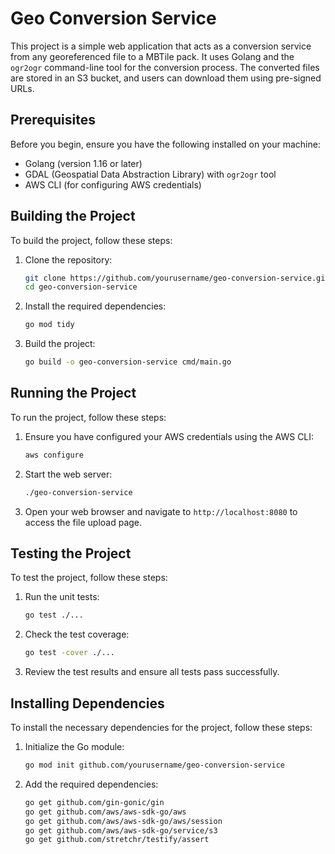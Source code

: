 # Geo Conversion Service

This project is a simple web application that acts as a conversion service from any georeferenced file to a MBTile pack. It uses Golang and the `ogr2ogr` command-line tool for the conversion process. The converted files are stored in an S3 bucket, and users can download them using pre-signed URLs.

## Prerequisites

Before you begin, ensure you have the following installed on your machine:

- Golang (version 1.16 or later)
- GDAL (Geospatial Data Abstraction Library) with `ogr2ogr` tool
- AWS CLI (for configuring AWS credentials)

## Building the Project

To build the project, follow these steps:

1. Clone the repository:

   ```sh
   git clone https://github.com/yourusername/geo-conversion-service.git
   cd geo-conversion-service
   ```

2. Install the required dependencies:

   ```sh
   go mod tidy
   ```

3. Build the project:

   ```sh
   go build -o geo-conversion-service cmd/main.go
   ```

## Running the Project

To run the project, follow these steps:

1. Ensure you have configured your AWS credentials using the AWS CLI:

   ```sh
   aws configure
   ```

2. Start the web server:

   ```sh
   ./geo-conversion-service
   ```

3. Open your web browser and navigate to `http://localhost:8080` to access the file upload page.

## Testing the Project

To test the project, follow these steps:

1. Run the unit tests:

   ```sh
   go test ./...
   ```

2. Check the test coverage:

   ```sh
   go test -cover ./...
   ```

3. Review the test results and ensure all tests pass successfully.

## Installing Dependencies

To install the necessary dependencies for the project, follow these steps:

1. Initialize the Go module:

   ```sh
   go mod init github.com/yourusername/geo-conversion-service
   ```

2. Add the required dependencies:

   ```sh
   go get github.com/gin-gonic/gin
   go get github.com/aws/aws-sdk-go/aws
   go get github.com/aws/aws-sdk-go/aws/session
   go get github.com/aws/aws-sdk-go/service/s3
   go get github.com/stretchr/testify/assert
   ```
